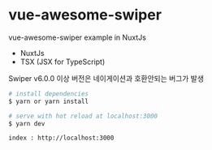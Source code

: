 # vue-awesome-swiper
vue-awesome-swiper example in NuxtJs

* NuxtJs
* TSX (JSX for TypeScript)

Swiper v6.0.0 이상 버전은 네이게이션과 호환안되는 버그가 발생
 
```bash
# install dependencies
$ yarn or yarn install

# serve with hot reload at localhost:3000
$ yarn dev

index : http://localhost:3000
```
